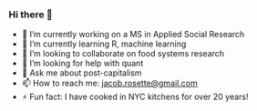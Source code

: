 ### Hi there 👋

- 🔭 I’m currently working on a MS in Applied Social Research
- 🌱 I’m currently learning R, machine learning
- 👯 I’m looking to collaborate on food systems research
- 🤔 I’m looking for help with quant 
- 💬 Ask me about post-capitalism
- 📫 How to reach me: jacob.rosette@gmail.com
- ⚡ Fun fact: I have cooked in NYC kitchens for over 20 years!
